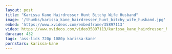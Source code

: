 ```yaml
---
layout: post
title: "Karissa Kane Hairdresser Hunt Bitchy Wife Husband"
image: '/thumbs/karissa_kane_hairdresser_hunt_bitchy_wife_husband.jpg'
embed: 'https://www.xvideos.com/embedframe/35897113'
video: https://www.xvideos.com/video35897113/karissa_kane_hairdresser_hunt_bitchy_wife_husband
duracao: 432
tags: 'ass-lick 720p 1080p karissa-kane'
pornstars: karissa-kane
---
```

